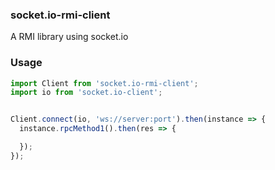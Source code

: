 ### socket.io-rmi-client
A RMI library using socket.io

### Usage
```javascript
import Client from 'socket.io-rmi-client';
import io from 'socket.io-client';


Client.connect(io, 'ws://server:port').then(instance => {
  instance.rpcMethod1().then(res => {

  });
});
```
